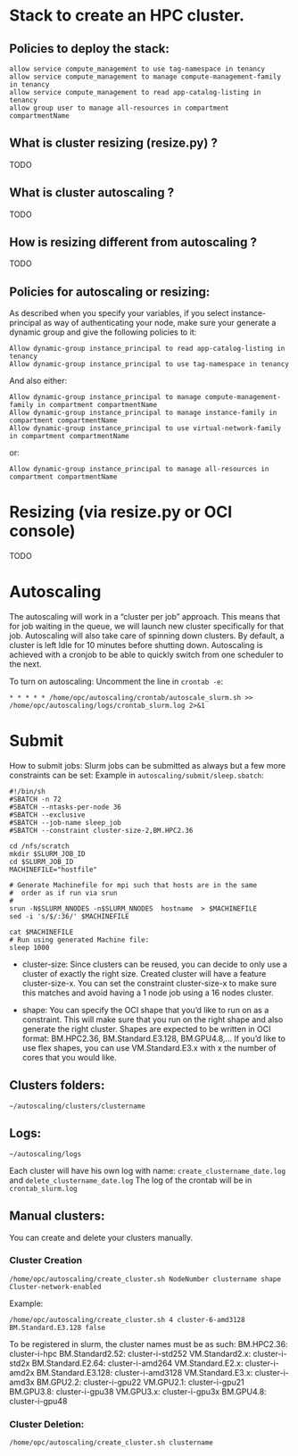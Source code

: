 # Stack to create an HPC cluster. 

## Policies to deploy the stack: 
```
allow service compute_management to use tag-namespace in tenancy
allow service compute_management to manage compute-management-family in tenancy
allow service compute_management to read app-catalog-listing in tenancy
allow group user to manage all-resources in compartment compartmentName
```

## What is cluster resizing (resize.py) ?
TODO

## What is cluster autoscaling ?
TODO

## How is resizing different from autoscaling ?
TODO

## Policies for autoscaling or resizing:
As described when you specify your variables, if you select instance-principal as way of authenticating your node, make sure your generate a dynamic group and give the following policies to it: 
```
Allow dynamic-group instance_principal to read app-catalog-listing in tenancy
Allow dynamic-group instance_principal to use tag-namespace in tenancy
```
And also either:

```
Allow dynamic-group instance_principal to manage compute-management-family in compartment compartmentName
Allow dynamic-group instance_principal to manage instance-family in compartment compartmentName
Allow dynamic-group instance_principal to use virtual-network-family in compartment compartmentName
```
or:

`Allow dynamic-group instance_principal to manage all-resources in compartment compartmentName`


# Resizing (via resize.py or OCI console)
TODO


# Autoscaling

The autoscaling will work in a “cluster per job” approach. This means that for job waiting in the queue, we will launch new cluster specifically for that job. Autoscaling will also take care of spinning down clusters. By default, a cluster is left Idle for 10 minutes before shutting down. Autoscaling is achieved with a cronjob to be able to quickly switch from one scheduler to the next. 

To turn on autoscaling: 
Uncomment the line in `crontab -e`:
```
* * * * * /home/opc/autoscaling/crontab/autoscale_slurm.sh >> /home/opc/autoscaling/logs/crontab_slurm.log 2>&1
```

# Submit
How to submit jobs: 
Slurm jobs can be submitted as always but a few more constraints can be set: 
Example in `autoscaling/submit/sleep.sbatch`: 

```
#!/bin/sh
#SBATCH -n 72
#SBATCH --ntasks-per-node 36
#SBATCH --exclusive
#SBATCH --job-name sleep_job
#SBATCH --constraint cluster-size-2,BM.HPC2.36

cd /nfs/scratch
mkdir $SLURM_JOB_ID
cd $SLURM_JOB_ID
MACHINEFILE="hostfile"

# Generate Machinefile for mpi such that hosts are in the same
#  order as if run via srun
#
srun -N$SLURM_NNODES -n$SLURM_NNODES  hostname  > $MACHINEFILE
sed -i 's/$/:36/' $MACHINEFILE

cat $MACHINEFILE
# Run using generated Machine file:
sleep 1000
```

- cluster-size: Since clusters can be reused, you can decide to only use a cluster of exactly the right size. Created cluster will have a feature cluster-size-x. You can set the constraint cluster-size-x to make sure this matches and avoid having a 1 node job using a 16 nodes cluster. 

- shape: You can specify the OCI shape that you’d like to run on as a constraint. This will make sure that you run on the right shape and also generate the right cluster. Shapes are expected to be written in OCI format: BM.HPC2.36, BM.Standard.E3.128, BM.GPU4.8,… 
If you’d like to use flex shapes, you can use VM.Standard.E3.x with x the number of cores that you would like. 


## Clusters folders: 
```
~/autoscaling/clusters/clustername
```

## Logs: 
```
~/autoscaling/logs
```

Each cluster will have his own log with name: `create_clustername_date.log` and `delete_clustername_date.log`
The log of the crontab will be in `crontab_slurm.log`


## Manual clusters: 
You can create and delete your clusters manually. 
### Cluster Creation
```
/home/opc/autoscaling/create_cluster.sh NodeNumber clustername shape Cluster-network-enabled
```
Example: 
```
/home/opc/autoscaling/create_cluster.sh 4 cluster-6-amd3128 BM.Standard.E3.128 false
```

To be registered in slurm, the cluster names must be as such: 
BM.HPC2.36: cluster-i-hpc
BM.Standard2.52: cluster-i-std252
VM.Standard2.x: cluster-i-std2x
BM.Standard.E2.64: cluster-i-amd264
VM.Standard.E2.x: cluster-i-amd2x
BM.Standard.E3.128: cluster-i-amd3128
VM.Standard.E3.x: cluster-i-amd3x
BM.GPU2.2: cluster-i-gpu22
VM.GPU2.1: cluster-i-gpu21
BM.GPU3.8: cluster-i-gpu38
VM.GPU3.x: cluster-i-gpu3x
BM.GPU4.8: cluster-i-gpu48

### Cluster Deletion: 
```
/home/opc/autoscaling/create_cluster.sh clustername
```
